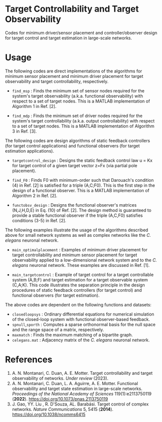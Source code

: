# Target Controllability and Target Observability
Codes for minimum driver/sensor placement and controller/observer design for target control and target estimation in large-scale networks.


# Usage

The following codes are direct implementations of the algorithms for minimum sensor placement and minimum driver placement for target observability and target controllability, respectively.

- `find_msp` : Finds the minimum set of sensor nodes required for the system's target observability (a.k.a. functional observability) with respect to a set of target nodes. This is a MATLAB implementation of Algorithm 1 in Ref. [2].

- `find_mdp` : Finds the minimum set of driver nodes required for the system's target controllability (a.k.a. output controllability) with respect to a set of target nodes. This is a MATLAB implementation of Algorithm 3 in Ref. [3]. 



The following codes are design algorithms of static feedback controllers (for target control applications) and functional observers (for target estimation applications).

- `targetcontrol_design` : Designs the static feedback control law u = Kx for target control of a given target vector z=Fx (via partial pole placement).

- `find_F0` : Finds F0 with minimum-order such that Darouach's condition (4) in Ref. [2] is satisfied for a triple (A,C;F0). This is the first step in the design of a functional observer. This is a MATLAB implementation of Algorithm 2 in Ref. [2].

- `functobsv_design` : Designs the functional observer's matrices (N,J,H,D,E) in Eq. (10) of Ref. [2]. The design method is guaranteed to provide a stable functional observer if the triple (A,C,F0) satisfies conditions (3-5) in Ref. [2].



The following examples illustrate the usage of the algorithms described above for small network systems as well as complex networks like the *C. elegans* neuronal network.

- `main_optimalplacement` : Examples of minimum driver placement for target controllability and minimum sensor placement for target observability applied to a low-dimensional network system and to the *C. elegans* neuronal network. These examples are discussed in Ref. [1].

- `main_targetcontrol` : Example of target control for a target controllable system (A,B;F) and target estimation for a target observable system (C,A;K). This code illustrates the separation principle in the design procedures of static feedback controllers (for target control) and functional observers (for target estimation).




The above codes are dependent on the following functions and datasets:

- `closedloopsys` : Ordinary differential equations for numerical simulation of the closed-loop system with functional observer-based feedback.
- `spnull`,`sporth` :  Computes a sparse orthonormal basis for the null space and the range space of a matrix, respectively.
- `maxmatch` : Finds the maximum matching of a bipartite graph.
- `celegans.mat` : Adjacency matrix of the *C. elegans* neuronal network.


# References
1. A. N. Montanari, C. Duan, A. E. Motter. Target controllability and target observability of networks. *Under review* (2023).
2. A. N. Montanari, C. Duan, L. A. Aguirre, A. E. Motter. Functional observability and target state estimation in large-scale networks. *Proceedings of the National Academy of Sciences* 119(1):e2113750119 (**2022**). 
https://doi.org/10.1073/pnas.2113750119
3. J. Gao, YY. Liu , R. D'Souza, AL. Barabási. Target control of complex networks. *Nature Communications* 5, 5415 (**2014**). https://doi.org/10.1038/ncomms6415
